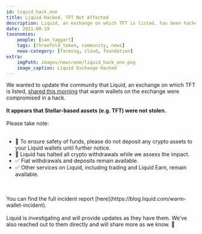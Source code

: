 ```yaml
---
id: liquid_hack_one
title: Liquid Hacked, TFT Not Affected
description: Liquid, an exchange on which TFT is listed, has been hacked. It appears TFT was not affected.
date: 2021-08-19
taxonomies:
    people: [sam_taggart]
    tags: [threefold_token, community, news]
    news-category: [farming, cloud, foundation]
extra:
    imgPath: images/newsroom/liquid_hack_one.png
    image_caption: Liquid Exchange Hacked
---
```


We wanted to update the community that Liquid, an exchange on which TFT is listed, [shared this morning](https://twitter.com/Liquid_Global/status/1428176357515612165?s=09) that warm wallets on the exchange were compromised in a hack.
<br/>
<br/>
**It appears that Stellar-based assets (e.g. TFT) were not stolen.**
<br/>
<br/>
Please take note:
<br/>
<br/>
- 🚫 To ensure safety of funds, please do not deposit any crypto assets to your Liquid wallets until further notice.
- 🚫 Liquid has halted all crypto withdrawals while we assess the impact.
- ✅ Fiat withdrawals and deposits remain available.
- ✅ Other services on Liquid, including trading and Liquid Earn, remain available.
<br/>
<br/>
You can find the full incident report [here](https://blog.liquid.com/warm-wallet-incident).
<br/>
<br/>
Liquid is investigating and will provide updates as they have them. We’ve also reached out to them directly and will share more as we know. 🙏